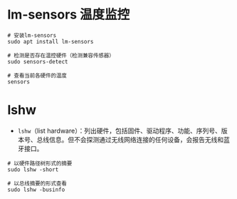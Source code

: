 # lm-sensors 温度监控

```shell
# 安装lm-sensors
sudo apt install lm-sensors

# 检测是否存在温控硬件（检测兼容传感器）
sudo sensors-detect

# 查看当前各硬件的温度
sensors
```

# lshw

- `lshw`（list hardware）：列出硬件，包括固件、驱动程序、功能、序列号、版本号、总线信息。但不会探测通过无线网络连接的任何设备，会报告无线和蓝牙接口。

```shell
# 以硬件路径树形式的摘要
sudo lshw -short

# 以总线摘要的形式查看
sudo lshw -businfo
```

